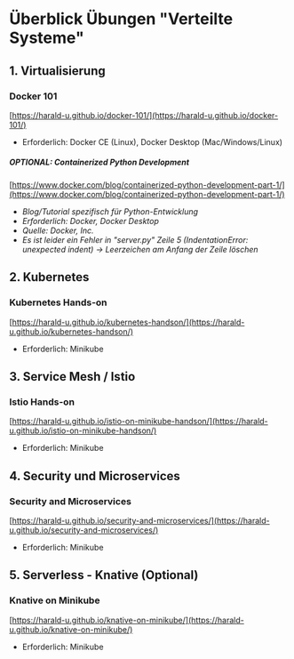 # Überblick Übungen "Verteilte Systeme"

## 1. Virtualisierung

### Docker 101

[https://harald-u.github.io/docker-101/](https://harald-u.github.io/docker-101/)

* Erforderlich: Docker CE (Linux), Docker Desktop (Mac/Windows/Linux)

##### *OPTIONAL: Containerized Python Development*

[https://www.docker.com/blog/containerized-python-development-part-1/](https://www.docker.com/blog/containerized-python-development-part-1/)

*    *Blog/Tutorial spezifisch für Python-Entwicklung*
*    *Erforderlich: Docker, Docker Desktop*
*    *Quelle: Docker, Inc.*
*    *Es ist leider ein Fehler in "server.py" Zeile 5 (IndentationError: unexpected indent) -> Leerzeichen am Anfang der Zeile löschen*

## 2. Kubernetes

### Kubernetes Hands-on

[https://harald-u.github.io/kubernetes-handson/](https://harald-u.github.io/kubernetes-handson/)

*    Erforderlich: Minikube

## 3. Service Mesh / Istio

### Istio Hands-on

[https://harald-u.github.io/istio-on-minikube-handson/](https://harald-u.github.io/istio-on-minikube-handson/)

*    Erforderlich: Minikube

## 4. Security und Microservices

### Security and Microservices

[https://harald-u.github.io/security-and-microservices/](https://harald-u.github.io/security-and-microservices/)

*    Erforderlich: Minikube

## 5. Serverless - Knative (Optional)

### Knative on Minikube

[https://harald-u.github.io/knative-on-minikube/](https://harald-u.github.io/knative-on-minikube/)

*    Erforderlich: Minikube
